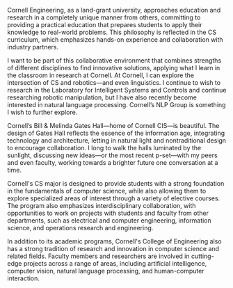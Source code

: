Cornell Engineering, as a land-grant university, approaches education and research in a completely unique manner from others, committing to providing a practical education that prepares students to apply their knowledge to real-world problems. This philosophy is reflected in the CS curriculum, which emphasizes hands-on experience and collaboration with industry partners.

I want to be part of this collaborative environment that combines strengths of different disciplines to find innovative solutions, applying what I learn in the classroom in research at Cornell. At Cornell, I can explore the intersection of CS and robotics—and even linguistics. I continue to wish to research in the Laboratory for Intelligent Systems and Controls and continue researching robotic manipulation, but I have also recently become interested in natural language processing. Cornell’s NLP Group is something I wish to further explore. 

Cornell’s Bill & Melinda Gates Hall—home of Cornell CIS—is beautiful. The design of Gates Hall reflects the essence of the information age, integrating technology and architecture, letting in natural light and nontraditional design to encourage collaboration. I long to walk the halls luminated by the sunlight, discussing new ideas—or the most recent p-set—with my peers and even faculty, working towards a brighter future one conversation at a time.

Cornell's CS major is designed to provide students with a strong foundation in the fundamentals of computer science, while also allowing them to explore specialized areas of interest through a variety of elective courses. The program also emphasizes interdisciplinary collaboration, with opportunities to work on projects with students and faculty from other departments, such as electrical and computer engineering, information science, and operations research and engineering.

In addition to its academic programs, Cornell's College of Engineering also has a strong tradition of research and innovation in computer science and related fields. Faculty members and researchers are involved in cutting-edge projects across a range of areas, including artificial intelligence, computer vision, natural language processing, and human-computer interaction.

